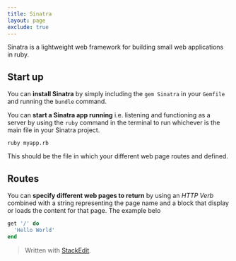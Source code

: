 ```yaml
---
title: Sinatra
layout: page
exclude: true
---
```

Sinatra is a lightweight web framework for building small web applications in ruby.

## Start up
You can **install Sinatra** by simply including the `gem Sinatra` in your `Gemfile` and running the `bundle` command.

You can **start a Sinatra app running** i.e. listening and functioning as a server by using the `ruby` command in the terminal to run whichever is the main file in your Sinatra project.
```
ruby myapp.rb
```
This should be the file in which your different web page routes and defined.

## Routes
You can **specify different web pages to return** by using an *HTTP Verb* combined with a string representing the page name and a block that display or loads the content for that page. The example belo
```ruby
get '/' do
  'Hello World'
end
```

> Written with [StackEdit](https://stackedit.io/).
<!--stackedit_data:
eyJoaXN0b3J5IjpbMjUxMTA4MDQsNzcxNzIyMTUxXX0=
-->